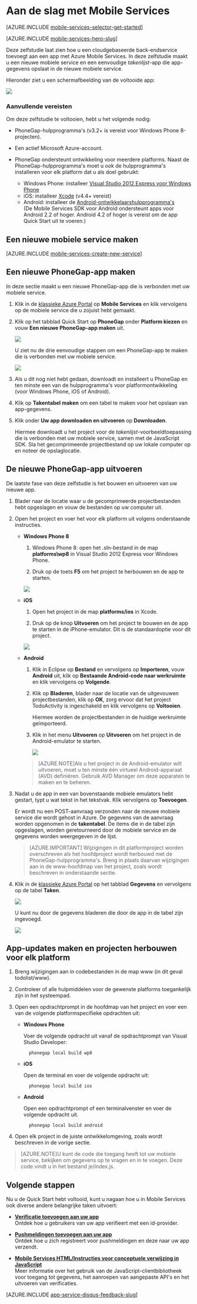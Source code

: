 <properties
    pageTitle="Aan de slag met Azure Mobile Services voor PhoneGap-/Cordova-apps | Microsoft Azure"
    description="Volg deze zelfstudie om aan de slag te gaan met Azure Mobile Services voor PhoneGap-ontwikkeling voor iOS, Android en Windows Phone."
    services="mobile-services"
    documentationCenter=""
    authors="ggailey777"
    manager="dwrede"
    editor=""/>

<tags
    ms.service="mobile-services"
    ms.workload="mobile"
    ms.tgt_pltfrm="mobile-phonegap"
    ms.devlang="multiple"
    ms.topic="get-started-article" 
    ms.date="02/10/2016"
    ms.author="ggailey777"/>

# Aan de slag met Mobile Services

[AZURE.INCLUDE [mobile-services-selector-get-started](../../includes/mobile-services-selector-get-started.md)]
&nbsp;

[AZURE.INCLUDE [mobile-services-hero-slug](../../includes/mobile-services-hero-slug.md)]

Deze zelfstudie laat zien hoe u een cloudgebaseerde back-endservice toevoegt aan een app met Azure Mobile Services. In deze zelfstudie maakt u een nieuwe mobiele service en een eenvoudige _takenlijst_-app die app-gegevens opslaat in de nieuwe mobiele service.

Hieronder ziet u een schermafbeelding van de voltooide app:

![][3]

### Aanvullende vereisten

Om deze zelfstudie te voltooien, hebt u het volgende nodig:

+ PhoneGap-hulpprogramma's (v3.2+ is vereist voor Windows Phone 8-projecten).

+ Een actief Microsoft Azure-account.

+ PhoneGap ondersteunt ontwikkeling voor meerdere platforms. Naast de PhoneGap-hulpprogramma's moet u ook de hulpprogramma's installeren voor elk platform dat u als doel gebruikt:

    - Windows Phone: installeer [Visual Studio 2012 Express voor Windows Phone](https://go.microsoft.com/fwLink/p/?LinkID=268374)
    - iOS: installeer [Xcode] (v4.4+ vereist)
    - Android: installeer de [Android-ontwikkelaarshulpprogramma's][Android SDK]
        <br/>(De Mobile Services SDK voor Android ondersteunt apps voor Android 2.2 of hoger. Android 4.2 of hoger is vereist om de app Quick Start uit te voeren.)

## Een nieuwe mobiele service maken

[AZURE.INCLUDE [mobile-services-create-new-service](../../includes/mobile-services-create-new-service.md)]

## Een nieuwe PhoneGap-app maken

In deze sectie maakt u een nieuwe PhoneGap-app die is verbonden met uw mobiele service.

1.  Klik in de [klassieke Azure Portal] op **Mobile Services** en klik vervolgens op de mobiele service die u zojuist hebt gemaakt.

2. Klik op het tabblad Quick Start op **PhoneGap** onder **Platform kiezen** en vouw **Een nieuwe PhoneGap-app maken** uit.

    ![][0]

    U ziet nu de drie eenvoudige stappen om een PhoneGap-app te maken die is verbonden met uw mobiele service.

    ![][1]

3. Als u dit nog niet hebt gedaan, downloadt en installeert u PhoneGap en ten minste een van de hulpprogramma's voor platformontwikkeling (voor Windows Phone, iOS of Android).

4. Klik op **Takentabel maken** om een tabel te maken voor het opslaan van app-gegevens.

5. Klik onder **Uw app downloaden en uitvoeren** op **Downloaden**.

    Hiermee downloadt u het project voor de _takenlijst_-voorbeeldtoepassing die is verbonden met uw mobiele service, samen met de JavaScript SDK. Sla het gecomprimeerde projectbestand op uw lokale computer op en noteer de opslaglocatie.

## De nieuwe PhoneGap-app uitvoeren

De laatste fase van deze zelfstudie is het bouwen en uitvoeren van uw nieuwe app.

1.  Blader naar de locatie waar u de gecomprimeerde projectbestanden hebt opgeslagen en vouw de bestanden op uw computer uit.

2.  Open het project en voer het voor elk platform uit volgens onderstaande instructies.

    + **Windows Phone 8**

        1. Windows Phone 8: open het .sln-bestand in de map **platforms\wp8** in Visual Studio 2012 Express voor Windows Phone.

        2. Druk op de toets **F5** om het project te herbouwen en de app te starten.

        ![][2]

    + **iOS**

        1. Open het project in de map **platforms/ios** in Xcode.

        2. Druk op de knop **Uitvoeren** om het project te bouwen en de app te starten in de iPhone-emulator. Dit is de standaardoptie voor dit project.

        ![][3]

    + **Android**

        1. Klik in Eclipse op **Bestand** en vervolgens op **Importeren**, vouw **Android** uit, klik op **Bestaande Android-code naar werkruimte** en klik vervolgens op **Volgende**.

        2. Klik op **Bladeren**, blader naar de locatie van de uitgevouwen projectbestanden, klik op **OK**, zorg ervoor dat het project TodoActivity is ingeschakeld en klik vervolgens op **Voltooien**. <p>Hiermee worden de projectbestanden in de huidige werkruimte geïmporteerd.</p>

        3. Klik in het menu **Uitvoeren** op **Uitvoeren** om het project in de Android-emulator te starten.

            ![][4]

        >[AZURE.NOTE]Als u het project in de Android-emulator wilt uitvoeren, moet u ten minste één virtueel Android-apparaat (AVD) definiëren. Gebruik AVD Manager om deze apparaten te maken en te beheren.


3. Nadat u de app in een van bovenstaande mobiele emulators hebt gestart, typt u wat tekst in het tekstvak. Klik vervolgens op **Toevoegen**.

    Er wordt nu een POST-aanvraag verzonden naar de nieuwe mobiele service die wordt gehost in Azure. De gegevens van de aanvraag worden opgenomen in de **takentabel**. De items die in de tabel zijn opgeslagen, worden geretourneerd door de mobiele service en de gegevens worden weergegeven in de lijst.

    > [AZURE.IMPORTANT] Wijzigingen in dit platformproject worden overschreven als het hoofdproject wordt herbouwd met de PhoneGap-hulpprogramma's. Breng in plaats daarvan wijzigingen aan in de www-hoofdmap van het project, zoals wordt beschreven in onderstaande sectie.

4. Klik in de [klassieke Azure Portal] op het tabblad **Gegevens** en vervolgens op de tabel **Taken**.

    ![](./media/mobile-services-javascript-backend-phonegap-get-started/mobile-data-tab.png)

    U kunt nu door de gegevens bladeren die door de app in de tabel zijn ingevoegd.

    ![](./media/mobile-services-javascript-backend-phonegap-get-started/mobile-data-browse.png)


## App-updates maken en projecten herbouwen voor elk platform

1. Breng wijzigingen aan in codebestanden in de map www (in dit geval todolist/www).

2. Controleer of alle hulpmiddelen voor de gewenste platforms toegankelijk zijn in het systeempad.

2. Open een opdrachtprompt in de hoofdmap van het project en voer een van de volgende platformspecifieke opdrachten uit:

    + **Windows Phone**

        Voer de volgende opdracht uit vanaf de opdrachtprompt van Visual Studio Developer:

            phonegap local build wp8

    + **iOS**

        Open de terminal en voer de volgende opdracht uit:

            phonegap local build ios

    + **Android**

        Open een opdrachtprompt of een terminalvenster en voer de volgende opdracht uit.

            phonegap local build android

4. Open elk project in de juiste ontwikkelomgeving, zoals wordt beschreven in de vorige sectie.

>[AZURE.NOTE]U kunt de code die toegang heeft tot uw mobiele service, bekijken om gegevens op te vragen en in te voegen. Deze code vindt u in het bestand je/index.js.

## Volgende stappen
Nu u de Quick Start hebt voltooid, kunt u nagaan hoe u in Mobile Services ook diverse andere belangrijke taken uitvoert:

* **[Verificatie toevoegen aan uw app]**  
  Ontdek hoe u gebruikers van uw app verifieert met een id-provider.  

* **[Pushmeldingen toevoegen aan uw app](https://msdn.microsoft.com/magazine/dn879353.aspx)**  
  Ontdek hoe u zich registreert voor pushmeldingen en deze naar uw app verzendt.

* **[Mobile Services HTML/Instructies voor conceptuele verwijzing in JavaScript](mobile-services-html-how-to-use-client-library.md)**  
  Meer informatie over het gebruik van de JavaScript-clientbibliotheek voor toegang tot gegevens, het aanroepen van aangepaste API's en het uitvoeren van verificaties.

[AZURE.INCLUDE [app-service-disqus-feedback-slug](../../includes/app-service-disqus-feedback-slug.md)]

<!-- Images. -->
[0]: ./media/mobile-services-javascript-backend-phonegap-get-started/portal-screenshot1.png
[1]: ./media/mobile-services-javascript-backend-phonegap-get-started/portal-screenshot2.png
[2]: ./media/mobile-services-javascript-backend-phonegap-get-started/mobile-portal-quickstart-wp8.png
[3]: ./media/mobile-services-javascript-backend-phonegap-get-started/mobile-portal-quickstart-ios.png
[4]: ./media/mobile-services-javascript-backend-phonegap-get-started/mobile-portal-quickstart-android.png

<!-- URLs. -->
[Verificatie toevoegen aan uw app]: mobile-services-html-get-started-users.md
[Android SDK]: https://go.microsoft.com/fwLink/p/?LinkID=280125
[klassieke Azure Portal]: https://manage.windowsazure.com/
[Xcode]: https://go.microsoft.com/fwLink/p/?LinkID=266532
[Visual Studio 2012 Express voor Windows Phone]: https://go.microsoft.com/fwLink/p/?LinkID=268374
 


<!--HONumber=Jun16_HO2-->


